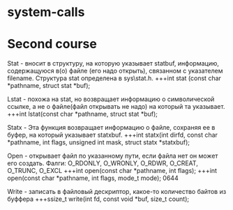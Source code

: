 # system-calls
# Second course

Stat - вносит в структуру, на которую указывает statbuf, информацию, содержащуюся в(o) файле (его надо открыть), связанном с указателем filename. Структура stat определена в sys\stat.h. 
+++int stat (const char *pathname, struct stat *buf);

Lstat - похожа на stat, но возвращает информацию о символической ссылке, а не о файле(файл открывать не надо) на который та указывает. 
+++int lstat(const char *pathname, struct stat *buf);

Statx - Эта функция возвращает информацию о файле, сохраняя ее в буфер, на который указывает statxbuf. 
+++int statx(int dirfd, const char *pathname, int flags, unsigned int mask, struct statx *statxbuf);

Open - открывает файл по указанному пути, если файла нет он может его создать. 
Фалги: O_RDONLY, O_WRONLY, O_RDWR, O_CREAT, O_TRUNC, O_EXCL
+++int open(const char *pathname, int flags);
+++int open(const char *pathname, int flags, mode_t mode); 0644

Write - записать в файловый дескриптор, какое-то количество байтов из буффера
+++ssize_t write(int fd, const void *buf, size_t count);
